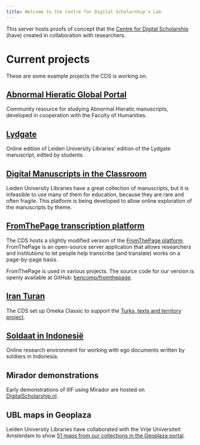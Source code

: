 ```yaml
---
title: Welcome to the Centre for Digital Scholarship's Lab
---
```


This server hosts proofs of concept that the <a href="https://www.library.universiteitleiden.nl/cds" target="_blank">Centre for Digital Scholarship</a> (have) created in collaboration with researchers.

# Current projects

These are some example projects the CDS is working on.

## [Abnormal Hieratic Global Portal](abnormalhieratic/)

Community resource for studying Abnormal Hieratic manuscripts, developed in cooperation with the Faculty of Humanities.

## [Lydgate](lydgate/)

Online edition of Leiden University Libraries' edition of the Lydgate manuscript, edited by students.

## [Digital Manuscripts in the Classroom](digmanclass/)

Leiden University Libraries have a great collection of manuscripts,
but it is infeasible to use many of them for education, because they
are rare and often fragile. This platform is being developed to allow
online exploration of the manuscripts by theme.

## [FromThePage transcription platform](transcription/)

The CDS hosts a slightly modified version of the
[FromThePage platform](https://fromthepage.com). FromThePage is an
open-source server application that allows researchers and institutions
to let people help transcribe (and translate) works on a page-by-page basis.

FromThePage is used in various projects. The source code for our version
is openly available at GitHub: [bencomp/fromthepage](https://github.com/bencomp/fromthepage).

## [Iran Turan](https://iranturan.leiden.edu/)

The CDS set up Omeka Classic to support the [Turks, texts and territory project][iranproject].

[iranproject]: https://www.universiteitleiden.nl/en/research/research-projects/humanities/turks-texts-and-territory

## [Soldaat in Indonesië](https://indonesie.universiteitleiden.nl/start.php)

Online research environment for working with ego documents written by soldiers in Indonesia.

## Mirador demonstrations

Early demonstrations of IIIF using Mirador are hosted on [DigitalScholarship.nl](https://digitalscholarship.nl/view/).

## UBL maps in Geoplaza

Leiden University Libraries have collaborated with the Vrije Universiteit
Amsterdam to show [51 maps from our collections in the Geoplaza portal][ublgeoplaza].

[ublgeoplaza]: https://geoplaza.labs.vu.nl/catalog?f%5bdct_provenance_s%5d%5b%5d=Universitaire+Bibliotheken+Leiden
